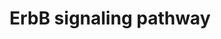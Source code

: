 ---
annotations:
- id: DOID:2377
  parent: central nervous system disease
  type: Disease Ontology
  value: multiple sclerosis
- id: DOID:10652
  parent: central nervous system disease
  type: Disease Ontology
  value: Alzheimer's disease
- id: DOID:162
  parent: disease of cellular proliferation
  type: Disease Ontology
  value: cancer
- id: PW:0000170
  parent: signaling pathway
  type: Pathway Ontology
  value: epidermal growth factor/neuregulin signaling pathway
authors:
- MaintBot
- Christine Chichester
- Mkutmon
- Fehrhart
- L Dupuis
- Marvin M2
description: The ErbB protein family or epidermal growth factor receptor (EGFR) family
  is a family of four structurally related receptor tyrosine kinases. Insufficient
  ErbB signaling in humans is associated with the development of neurodegenerative
  diseases, such as multiple sclerosis and Alzheimer's Disease. In mice loss of signaling
  by any member of the ErbB family results in embryonic lethality with defects in
  organs including the lungs, skin, heart and brain. Excessive ErbB signaling is associated
  with the development of a wide variety of types of solid tumor. ErbB-1 and ErbB-2
  are found in many human cancers and their excessive signaling may be critical factors
  in the development and malignancy of these tumors.  The ErbB protein family consists
  of 4 members      * ErbB-1, also named epidermal growth factor receptor (EGFR)     *
  ErbB-2, also named HER2 in humans and neu in rodents     * ErbB-3, also named HER3
  and     * ErbB-4, also named HER4  The four members of the ErbB protein family are
  capable of forming homodimers, heterodimers, and possibly higher order oligomers
  upon activation by a subset of potential growth factor ligands.
last-edited: 2019-12-15
organisms:
- Rattus norvegicus
redirect_from:
- /index.php/Pathway:WP1299
- /instance/WP1299
revision: null
schema-jsonld:
- '@context': https://schema.org/
  '@id': https://wikipathways.github.io/pathways/WP1299.html
  '@type': Dataset
  creator:
    '@type': Organization
    name: WikiPathways
  description: The ErbB protein family or epidermal growth factor receptor (EGFR)
    family is a family of four structurally related receptor tyrosine kinases. Insufficient
    ErbB signaling in humans is associated with the development of neurodegenerative
    diseases, such as multiple sclerosis and Alzheimer's Disease. In mice loss of
    signaling by any member of the ErbB family results in embryonic lethality with
    defects in organs including the lungs, skin, heart and brain. Excessive ErbB signaling
    is associated with the development of a wide variety of types of solid tumor.
    ErbB-1 and ErbB-2 are found in many human cancers and their excessive signaling
    may be critical factors in the development and malignancy of these tumors.  The
    ErbB protein family consists of 4 members      * ErbB-1, also named epidermal
    growth factor receptor (EGFR)     * ErbB-2, also named HER2 in humans and neu
    in rodents     * ErbB-3, also named HER3 and     * ErbB-4, also named HER4  The
    four members of the ErbB protein family are capable of forming homodimers, heterodimers,
    and possibly higher order oligomers upon activation by a subset of potential growth
    factor ligands.
  keywords:
  - AREG
  - Abl1
  - Akt3
  - Araf
  - Bad
  - Btc
  - Camk2a
  - Cblc
  - Cdkn1a
  - Cdkn1b
  - Crk
  - Egf
  - Egfr
  - Eif4ebp1
  - Elk1
  - Erbb2
  - Erbb3
  - Erbb4
  - Ereg
  - Gab1
  - Grb2
  - Gsk3b
  - Hbegf
  - Hras
  - Jun
  - Map2k1
  - Map2k7
  - Mapk1
  - Mapk8
  - Mtor
  - Myc
  - Nck1
  - Nrg1
  - Nrg2
  - Nrg3
  - Nrg4
  - Pak4
  - Pik3r5
  - Plcg1
  - Prkca
  - Ptk2
  - Rps6kb1
  - Shc2
  - Sos1
  - Src
  - Stat5a
  - Tgfa
  license: CC0
  name: ErbB signaling pathway
seo: CreativeWork
title: ErbB signaling pathway
wpid: WP1299
---